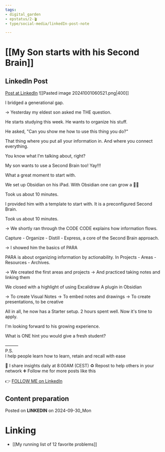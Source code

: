 ```yaml
---
tags: 
- digital_garden
- epstatus/2-🪴
- type/social-media/linkedIn-post-note

---
```

# [[My Son starts with his Second Brain]]
## LinkedIn Post
[Post at LinkedIn](https://www.linkedin.com/posts/sebastiankamilli_i-bridged-a-generational-gap-yesterday-activity-7246398603231997952-KRi9?utm_source=share&utm_medium=member_desktop)
![[Pasted image 20241001060521.png|400]]  

I bridged a generational gap.

→ Yesterday my eldest son asked me THE question. 

He starts studying this week.
He wants to organize his stuff. 


He asked, "Can you show me how to use this thing you do?"

That thing where you put all your information in. 
And where you connect everything. 

You know what I'm talking about, right?

My son wants to use a Second Brain too! Yay!!!

What a great moment to start with.

We set up Obsidian on his iPad.
With Obsidian one can grow a 🧠🧠

Took us about 10 minutes. 

I provided him with a template to start with. 
It is a preconfigured Second Brain. 

Took us about 10 minutes.


→ We shortly ran through the CODE
CODE explains how information flows.

Capture - Organize - Distill - Express,
a core of the Second Brain approach.



→ I showed him the basics of PARA

PARA is about organizing information by actionability.
In Projects - Areas - Resources - Archives. 

→ We created the first areas and projects
→ And practiced taking notes and linking them

We closed with a highlight of using Excalidraw
A plugin in Obsidian

→ To create Visual Notes
→ To embed notes and drawings
→ To create presentations, to be creative

All in all, he now has a Starter setup.
2 hours spent well. Now it's time to apply.

I'm looking forward to his growing experience. 

What is ONE hint you would give a fresh student?



———  
P.S.  
I help people learn how to learn, retain and recall with ease

🔔 I share insights daily at 8:00AM (CEST)
♻ Repost to help others in your network
➕ Follow me for more posts like this


👉 [FOLLOW ME on LinkedIn](https://www.linkedin.com/comm/mynetwork/discovery-see-all?usecase=PEOPLE_FOLLOWS&followMember=sebastiankamilli)

## Content preparation



Posted on **LINKEDIN** on 2024-09-30_Mon
# Linking
+ [[My running list of 12 favorite problems]]
